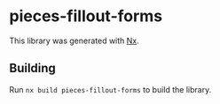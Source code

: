 # pieces-fillout-forms

This library was generated with [Nx](https://nx.dev).

## Building

Run `nx build pieces-fillout-forms` to build the library.
